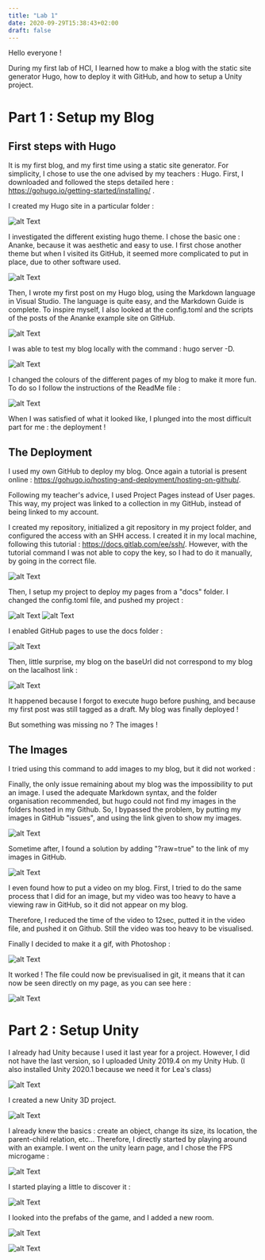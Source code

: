 ```yaml
---
title: "Lab 1"
date: 2020-09-29T15:38:43+02:00
draft: false
---
```


Hello everyone !

During my first lab of HCI, I learned how to make a blog with the static site generator Hugo, how to deploy it with GitHub, and how to setup a Unity project. 

# Part 1 : Setup my Blog 

## First steps with Hugo

It is my first blog, and my first time using a static site generator. 
For simplicity, I chose to use the one advised by my teachers : Hugo. 
First, I downloaded and followed the steps detailed here : https://gohugo.io/getting-started/installing/ .

I created my Hugo site in a particular folder :

![alt Text](https://user-images.githubusercontent.com/71452847/94617856-91475880-02aa-11eb-9285-4a46f4db9500.png "Creation of the site")

I investigated the different existing hugo theme. 
I chose the basic one : Ananke, because it was aesthetic and easy to use. 
I first chose another theme but when I visited its GitHub, it seemed more complicated to put in place, due to other software used.

![alt Text](https://user-images.githubusercontent.com/71452847/94617863-93a9b280-02aa-11eb-9311-f9c935f1fd7d.png "Ananke theme")

Then, I wrote my first post on my Hugo blog, using the Markdown language in Visual Studio. 
The language is quite easy, and the Markdown Guide is complete. 
To inspire myself, I also looked at the config.toml and the scripts of the posts of the Ananke example site on GitHub.

![alt Text](https://user-images.githubusercontent.com/71452847/95682644-b01ce780-0be6-11eb-9dfd-7cd1ed071046.png "Config.toml")

I was able to test my blog locally with the command : hugo server -D.

![alt Text](https://user-images.githubusercontent.com/71452847/95682659-ca56c580-0be6-11eb-987e-853bc8b2ab5d.png "Blog first draft")

I changed the colours of the different pages of my blog to make it more fun.
To do so I follow the instructions of the ReadMe file :

![alt Text](https://github.com/Ceici92/HugoBlog3/blob/master/docs/images/Lab1/Colours.JPG?raw=true "Video")

When I was satisfied of what it looked like, I plunged into the most difficult part for me : the deployment ! 


## The Deployment

I used my own GitHub to deploy my blog. Once again a tutorial is present online : https://gohugo.io/hosting-and-deployment/hosting-on-github/.

Following my teacher's advice, I used Project Pages instead of User pages. This way, my project was linked to a collection in my GitHub, instead of being linked to my account.


I created my repository, initialized a git repository in my project folder, and configured the access with an SHH access. 
I created it in my local machine, following this tutorial : https://docs.gitlab.com/ee/ssh/.
However, with the tutorial command I was not able to copy the key, so I had to do it manually, by going in the correct file. 

![alt Text](https://user-images.githubusercontent.com/71452847/94617959-ba67e900-02aa-11eb-9447-54141d762552.png "Remote git repository")

Then, I setup my project to deploy my pages from a "docs" folder. 
I changed the config.toml file, and pushed my project :

![alt Text](https://user-images.githubusercontent.com/71452847/94617963-bc31ac80-02aa-11eb-8edc-b7d203abfe52.png "Commit")
![alt Text](https://user-images.githubusercontent.com/71452847/94617973-bf2c9d00-02aa-11eb-96d2-d5a50e236255.png "Push")

I enabled GitHub pages to use the docs folder :

![alt Text](https://user-images.githubusercontent.com/71452847/94617978-c0f66080-02aa-11eb-847c-ee6808abe634.png "Docs")

Then, little surprise, my blog on the baseUrl did not correspond to my blog on the lacalhost link :

![alt Text](https://user-images.githubusercontent.com/71452847/94617984-c2278d80-02aa-11eb-843a-74e0c798bf03.png "Execute")

It happened because I forgot to execute hugo before pushing, and because my first post was still tagged as a draft.
My blog was finally deployed !


But something was missing no ? The images !

## The Images

I tried using this command to add images to my blog, but it did not worked : 

Finally, the only issue remaining about my blog was the impossibility to put an image.
I used the adequate Markdown syntax, and the folder organisation recommended, but hugo could not find my images in the folders hosted in my Github.
So, I bypassed the problem, by putting my images in GitHub "issues", and using the link given to show my images.

![alt Text](https://user-images.githubusercontent.com/71452847/95682714-1144bb00-0be7-11eb-8df7-04f18e574e98.png "Issues")

Sometime after, I found a solution by adding "?raw=true" to the link of my images in GitHub. 

![alt Text](https://user-images.githubusercontent.com/71452847/95682585-397fea00-0be6-11eb-8d67-1feb51b35d00.png "Images")

I even found how to put a video on my blog. 
First, I tried to do the same process that I did for an image, but my video was too heavy to have a viewing raw in GitHub, so it did not appear on my blog.

Therefore, I reduced the time of the video to 12sec, putted it in the video file, and pushed it on Github. Still the video was too heavy to be visualised. 

Finally I decided to make it a gif, with Photoshop :

![alt Text](https://user-images.githubusercontent.com/71452847/95682577-31c04580-0be6-11eb-9e98-034b5e756476.png "Photoshop")

It worked ! The file could now be previsualised in git, it means that it can now be seen directly on my page, as you can see here :

![alt Text](https://github.com/Ceici92/HugoBlog3/blob/master/docs/images/Lab3/Lab3.gif?raw=true "Video")



# Part 2 : Setup Unity

I already had Unity because I used it last year for a project. However, I did not have the last version, so I uploaded Unity 2019.4 on my Unity Hub. (I also installed Unity 2020.1 because we need it for Lea's class)

![alt Text](https://user-images.githubusercontent.com/71452847/95072832-1d72d900-070c-11eb-8b71-978f17171248.JPG "Installing the new versions")

I created a new Unity 3D project.

![alt Text](https://user-images.githubusercontent.com/71452847/95072753-fa482980-070b-11eb-9dee-05c37cc2484c.JPG "New 3D Project")

I already knew the basics : create an object, change its size, its location, the parent-child relation, etc... Therefore, I directly started by playing around with an example.
I went on the unity learn page, and I chose the FPS microgame :

![alt Text](https://user-images.githubusercontent.com/71452847/95072755-fae0c000-070b-11eb-95f2-53562e6afca3.JPG "FPS Microgame")

I started playing a little to discover it :

![alt Text](https://user-images.githubusercontent.com/71452847/95072758-fb795680-070b-11eb-8dad-ff97d06654a8.png "Play")

I looked into the prefabs of the game, and I added a new room.

![alt Text](https://user-images.githubusercontent.com/71452847/95072759-fb795680-070b-11eb-8d19-216f305b1d84.png "Prefabs")

![alt Text](https://user-images.githubusercontent.com/71452847/95072750-f9af9300-070b-11eb-9782-ad07664fffb8.png "Room")
